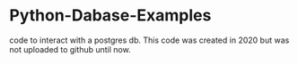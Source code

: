 # Python-Dabase-Examples
code to interact with a postgres db.
This code was created in 2020 but was not uploaded to github until now.

